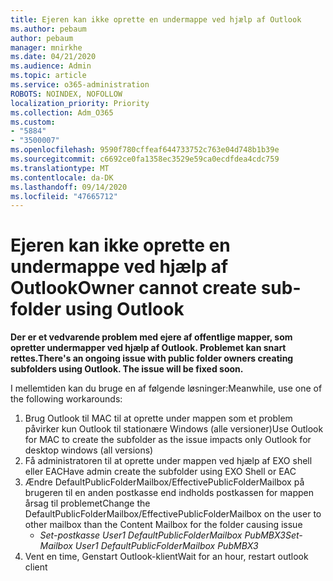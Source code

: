 ```yaml
---
title: Ejeren kan ikke oprette en undermappe ved hjælp af Outlook
ms.author: pebaum
author: pebaum
manager: mnirkhe
ms.date: 04/21/2020
ms.audience: Admin
ms.topic: article
ms.service: o365-administration
ROBOTS: NOINDEX, NOFOLLOW
localization_priority: Priority
ms.collection: Adm_O365
ms.custom:
- "5884"
- "3500007"
ms.openlocfilehash: 9590f780cffeaf644733752c763e04d748b1b39e
ms.sourcegitcommit: c6692ce0fa1358ec3529e59ca0ecdfdea4cdc759
ms.translationtype: MT
ms.contentlocale: da-DK
ms.lasthandoff: 09/14/2020
ms.locfileid: "47665712"
---
```

# <a name="owner-cannot-create-sub-folder-using-outlook"></a><span data-ttu-id="eed33-102">Ejeren kan ikke oprette en undermappe ved hjælp af Outlook</span><span class="sxs-lookup"><span data-stu-id="eed33-102">Owner cannot create sub-folder using Outlook</span></span>

<span data-ttu-id="eed33-103">**Der er et vedvarende problem med ejere af offentlige mapper, som opretter undermapper ved hjælp af Outlook. Problemet kan snart rettes.**</span><span class="sxs-lookup"><span data-stu-id="eed33-103">**There's an ongoing issue with public folder owners creating subfolders using Outlook. The issue will be fixed soon.**</span></span>

<span data-ttu-id="eed33-104">I mellemtiden kan du bruge en af følgende løsninger:</span><span class="sxs-lookup"><span data-stu-id="eed33-104">Meanwhile, use one of the following workarounds:</span></span>

1. <span data-ttu-id="eed33-105">Brug Outlook til MAC til at oprette under mappen som et problem påvirker kun Outlook til stationære Windows (alle versioner)</span><span class="sxs-lookup"><span data-stu-id="eed33-105">Use Outlook for MAC to create the subfolder as the issue impacts only Outlook for desktop windows (all versions)</span></span>
2. <span data-ttu-id="eed33-106">Få administratoren til at oprette under mappen ved hjælp af EXO shell eller EAC</span><span class="sxs-lookup"><span data-stu-id="eed33-106">Have admin create the subfolder using EXO Shell or EAC</span></span>
3. <span data-ttu-id="eed33-107">Ændre DefaultPublicFolderMailbox/EffectivePublicFolderMailbox på brugeren til en anden postkasse end indholds postkassen for mappen årsag til problemet</span><span class="sxs-lookup"><span data-stu-id="eed33-107">Change the DefaultPublicFolderMailbox/EffectivePublicFolderMailbox on the user to other mailbox than the Content Mailbox for the folder causing issue</span></span>  
    - <span data-ttu-id="eed33-108">*Set-postkasse User1 DefaultPublicFolderMailbox PubMBX3*</span><span class="sxs-lookup"><span data-stu-id="eed33-108">*Set-Mailbox User1 DefaultPublicFolderMailbox PubMBX3*</span></span>
4. <span data-ttu-id="eed33-109">Vent en time, Genstart Outlook-klient</span><span class="sxs-lookup"><span data-stu-id="eed33-109">Wait for an hour, restart outlook client</span></span>